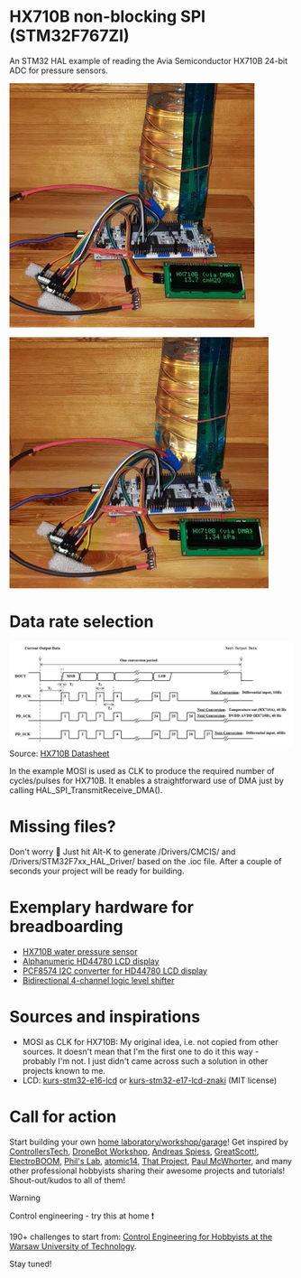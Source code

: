 # HX710B non-blocking SPI (STM32F767ZI)
 An STM32 HAL example of reading the Avia Semiconductor HX710B 24-bit ADC for pressure sensors.

![Water level measuring](/Assets/Images/hx710b_mm_h2o.jpg)

![Preassure sensing](/Assets/Images/hx710b_kPa.jpg)

# Data rate selection
![AVIA Semiconductor 24-Bit ADC with (DVDD-AVDD) Voltage Difference Detection (HX710B): Fig.2 Data output, input and data rate selection timing and control](/Assets/Images/hx710b_data_rate_selection.JPG)
Source: [HX710B Datasheet](https://www.micros.com.pl/mediaserver/info-uphx710b%20smd.pdf)

In the example MOSI is used as CLK to produce the required number of cycles/pulses for HX710B. It enables a straightforward use of DMA just by calling HAL_SPI_TransmitReceive_DMA().

# Missing files?
Don't worry :slightly_smiling_face: Just hit Alt-K to generate /Drivers/CMCIS/ and /Drivers/STM32F7xx_HAL_Driver/ based on the .ioc file. After a couple of seconds your project will be ready for building.

# Exemplary hardware for breadboarding
* [HX710B water pressure sensor](https://allegro.pl/oferta/hx710b-czujnik-barometryczny-cisnienia-wody-13770065116)
* [Alphanumeric HD44780 LCD display](https://sklep.avt.pl/pl/products/wyswietlacz-lcd-alfanumeryczny-2x16-lcd-pc-1602an-diy-y-kk-1l-e6-c-pbf-blackline-176223.html)
* [PCF8574 I2C converter for HD44780 LCD display](https://botland.store/other-converters/2352-i2c-converter-for-hd44780-lcd-display-5903351248693.html)
* [Bidirectional 4-channel logic level shifter](https://botland.store/voltage-converters/2259-logic-level-bi-directional-converter-4-channel--5903351248716.html)

# Sources and inspirations
* MOSI as CLK for HX710B: My original idea, i.e. not copied from other sources. It doesn't mean that I'm the first one to do it this way - probably I'm not. I just didn't came across such a solution in other projects known to me.
* LCD: [kurs-stm32-e16-lcd](https://github.com/ptrre/kurs-stm32-e16-lcd) or [kurs-stm32-e17-lcd-znaki](https://github.com/ptrre/kurs-stm32-e17-lcd-znaki) (MIT license)

# Call for action
Start building your own [home laboratory/workshop/garage](http://ufnalski.edu.pl/control_engineering_for_hobbyists/2024_dzien_otwarty_we/Dzien_Otwarty_WE_2024_Control_Engineering_for_Hobbyists.pdf)! Get inspired by [ControllersTech](https://www.youtube.com/@ControllersTech), [DroneBot Workshop](https://www.youtube.com/@Dronebotworkshop), [Andreas Spiess](https://www.youtube.com/@AndreasSpiess), [GreatScott!](https://www.youtube.com/@greatscottlab), [ElectroBOOM](https://www.youtube.com/@ElectroBOOM), [Phil's Lab](https://www.youtube.com/@PhilsLab), [atomic14](https://www.youtube.com/@atomic14), [That Project](https://www.youtube.com/@ThatProject), [Paul McWhorter](https://www.youtube.com/@paulmcwhorter), and many other professional hobbyists sharing their awesome projects and tutorials! Shout-out/kudos to all of them!

> [!WARNING]
> Control engineering - try this at home :exclamation:

190+ challenges to start from: [Control Engineering for Hobbyists at the Warsaw University of Technology](http://ufnalski.edu.pl/control_engineering_for_hobbyists/Control_Engineering_for_Hobbyists_list_of_challenges.pdf).

Stay tuned!
